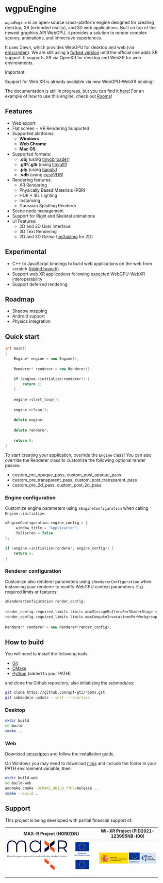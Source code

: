 # wgpuEngine

`wgpuEngine` is an open-source cross-platform engine designed for creating desktop, XR (extended reality), and 3D web applications. Built on top of the newest graphics API  WebGPU, it provides a solution to render complex scenes, animations, and immersive experiences. 

It uses Dawn, which provides WebGPU for desktop and web (via [emscripten](https://emscripten.org/)). We are still using a [forked version](https://github.com/blitz-research/dawn) until the official one adds XR support. It supports XR via OpenXR for desktop and WebXR for web environments.

> [!IMPORTANT]
> Support for Web XR is already available via new WebGPU-WebXR binding!

The documentation is still in progress, but you can find it [here](https://upf-gti.github.io/wgpuEngine/)!
For an example of how to use this engine, check out [Rooms](https://github.com/upf-gti/rooms)!

## Features

- Web export
- Flat screen + VR Rendering Supported
- Supported platforms:
    - **Windows**
    - **Web Chrome**
    - **Mac OS**
- Supported formats:
    - **.obj** (using [tinyobjloader](https://github.com/tinyobjloader/tinyobjloader))
    - **.gltf**/**.glb** (using [tinygltf](https://github.com/syoyo/tinygltf))
    - **.ply** (using [happly](https://github.com/nmwsharp/happly))
    - **.vdb** (using [easyVDB](https://github.com/victorubieto/easyVDB))
- Rendering features:
    - XR Rendering
    - Physically Based Materials (PBR)
    - HDR + IBL Lighting
    - Instancing
    - Gaussian Splatting Renderer
- Scene node management
- Support for Rigid and Skeletal animations
- UI Features:
    - 2D and 3D User Interface
    - 3D Text Rendering
    - 2D and 3D Gizmo ([ImGuizmo](https://github.com/CedricGuillemet/ImGuizmo) for 2D)

## Experimental

- C++ to JavaScript bindings to build web applications on the web from scratch ([jsbind branch](https://github.com/upf-gti/wgpuEngine/tree/jsbind))
- Support web XR applications following expected WebGPU-WebXR interoperability
- Support deferred rendering

## Roadmap

- Shadow mapping
- Android support
- Physics integration

## Quick start

```c++
int main()
{
    Engine* engine = new Engine();

    Renderer* renderer = new Renderer();

    if (engine->initialize(renderer)) {
        return 1;
    }

    engine->start_loop();

    engine->clean();

    delete engine;

    delete renderer;

    return 0;
}
```

To start creating your application, override the `Engine` class! You can also override the Renderer class to customize the following optional render passes:

- custom_pre_opaque_pass, custom_post_opaque_pass
- custom_pre_transparent_pass, custom_post_transparent_pass
- custom_pre_2d_pass, custom_post_2d_pass

### Engine configuration

Customize engine parameters using `sEngineConfiguration` when calling `Engine::initialize`:

```c++
sEngineConfiguration engine_config = {
    .window_title = "Application",
    .fullscren = false
};

if (engine->initialize(renderer, engine_config)) {
    return 1;
}
```

### Renderer configuration

Customize also renderer parameters using `sRendererConfiguration` when instancing your renderer to modify WebGPU context parameters. E.g. required limits or features:

```c++
sRendererConfiguration render_config;

render_config.required_limits.limits.maxStorageBuffersPerShaderStage = 8;
render_config.required_limits.limits.maxComputeInvocationsPerWorkgroup = 1024;

Renderer* renderer = new Renderer(render_config);
```

## How to build

You will need to install the following tools:

- [Git](https://git-scm.com/)
- [CMake](https://cmake.org/download/)
- [Python](https://www.python.org/) (added to your PATH)

and clone the Github repository, also initializing the submodules:

```bash
git clone https://github.com/upf-gti/rooms.git
git submodule update --init --recursive
```

### Desktop

```bash
mkdir build
cd build
cmake ..
```

### Web

Download [emscripten](https://emscripten.org/) and follow the installation guide.

On Windows you may need to download [ninja](https://ninja-build.org/) and include the folder in your PATH environment variable, then:


```bash
mkdir build-web
cd build-web
emcmake cmake -DCMAKE_BUILD_TYPE=Release ..
cmake --build .
```

## Support

This project is being developed with partial financial support of:

|  MAX-R Project (HORIZON) | Wi-XR Project (PID2021-123995NB-I00) |
| --- | --- |
| ![logomaxr](./docs/images/logo_maxr_main_sRGB.png#gh-light-mode-only) ![logomaxr](./docs/images/logo_maxr_main_sRGB_light.png#gh-dark-mode-only) | ![miciu](./docs/images/miciu-cofinanciadoUE-aei.png) |
